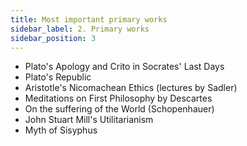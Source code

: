 ```yaml
---
title: Most important primary works
sidebar_label: 2. Primary works
sidebar_position: 3
---
```


* Plato's Apology and Crito in Socrates' Last Days
* Plato's Republic
* Aristotle's Nicomachean Ethics (lectures by Sadler)
* Meditations on First Philosophy by Descartes
* On the suffering of the World (Schopenhauer)
* John Stuart Mill's Utilitarianism
* Myth of Sisyphus
